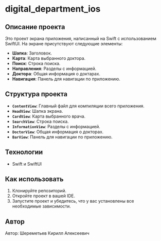 # digital_department_ios

## Описание проекта
Это проект экрана приложения, написанный на Swift c использованием SwiftUI. На экране присутствуют следующие элементы:

- **Шапка**: Заголовок.
- **Карта**: Карта выбранного доктора.
- **Поиск**: Строка поиска.
- **Направления**: Разделы с информацией.
- **Доктора**: Общая информация о доктарах.
- **Навигация**: Панель для навигации по приложению.

## Структура проекта
- **`ContentView`**: Главный файл для компиляции всего приложения.
- **`HeadView`**:  Шапка экрана.
- **`CardView`**: Карта выбранного врача.
- **`SearchView`**: Строка поиска. 
- **`InformationView`**: Разделы с информацией.
- **`DoctorView`**: Общая информация о докторах.
- **`BarView`**: Панель для навигации по приложению.

## Технологии
- Swift и SwiftUI

## Как использовать
1. Клонируйте репозиторий.
2. Откройте проект в вашей IDE.
3. Запустите проект и убедитесь, что у вас установлены все необходимые зависимости.

## Автор
Автор: Шереметьев Кирилл Алексеевич
